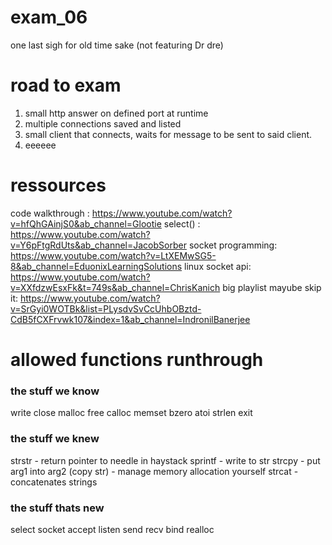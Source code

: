 # exam_06
one last sigh for old time sake (not featuring Dr dre)

# road to exam
1. small http answer on defined port at runtime
2. multiple connections saved and listed
3. small client that connects, waits for message to be sent to said client.
4. eeeeee

# ressources
code walkthrough : https://www.youtube.com/watch?v=hfQhGAinjS0&ab_channel=Glootie
select() : https://www.youtube.com/watch?v=Y6pFtgRdUts&ab_channel=JacobSorber
socket programming: https://www.youtube.com/watch?v=LtXEMwSG5-8&ab_channel=EduonixLearningSolutions
linux socket api: https://www.youtube.com/watch?v=XXfdzwEsxFk&t=749s&ab_channel=ChrisKanich
big playlist mayube skip it: https://www.youtube.com/watch?v=SrGyi0WOTBk&list=PLysdvSvCcUhbOBztd-CdB5fCXFrvwk107&index=1&ab_channel=IndronilBanerjee


# allowed functions runthrough
### the stuff we know
write
close
malloc
free
calloc
memset
bzero
atoi
strlen
exit

### the stuff we knew
strstr - return pointer to needle in haystack
sprintf - write to str
strcpy - put arg1 into arg2 (copy str) - manage memory allocation yourself
strcat - concatenates strings

### the stuff thats new
select
socket
accept
listen
send
recv
bind
realloc